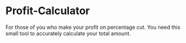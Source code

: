 # Profit-Calculator
For those of you who make your profit on percentage cut. You need this small tool to accurately calculate your total amount.
